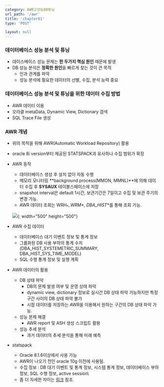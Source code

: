 ```yaml
---
category: AWR고성능DB튜닝
url_path: '/awr'
title: 'chapter01'
type: 'POST'

layout: null
---
```



### 데이터베이스 성능 분석 및 튜닝

- 데이스베이스 성능 문제는 **한 두가지 핵심 원인** 때문에 발생
- DB 성능 분석은 **정확한 원인**을 빠르게 찾는 것이 큰 목적
    - 인과 관계를 파악
    - 성능 분석에 필요한 데이터의 선별, 수집, 분석 능력 중요

### 데이터베이스 성능 분석 및 튜닝을 위한 데이터 수집 방법
- AWR 데이터 이용
- 오라클 metaData, Dynamic View, Dictionary 검색
- SQL Trace File 생성


### AWR 개념 
- 위의 목적을 위해 AWR(Automatic Workload Repository) 활용
- oracle 8i version부터 제공된 STATSPACK과 유사하나 수집 범위가 확장
- AWR 동작
    - 데이터베이스 생성 후 설치 없이 자동 수행
    - 메모리 모니터링 **background process(MMON, MMNL)**에 의해 데이터 수집 후 **SYSAUX** 테이블스페이스에 저장
    - snapshot interval은 default 1시간, 보관기간은 7일이고 수집 및 보관 주기의 변경 가능.
    - AWR 데이터 조회는 WRH$_*, WRM$_*, DBA_HIST_*를 통해 조회 가능.
    
    ![](https://github.com/lght2000/ssang.github.io/blob/master/img/Oracle-AWR-Report.png?raw=true){: width="500" height="500"}

- AWR 수집 데이터 
    - 데이터베이스 대기 이벤트 정보 및 통계 정보
    - 그룹화된 DB 사용 부하의 통계 수치(DBA_HIST_SYSTEMETRIC_SUMMARY, DBA_HIST_SYS_TIME_MODEL)
    - SQL 수행 통계 정보 및 실행 계획
    
- AWR 데이터의 활용
    - DB 상태 파악
        - DB의 문제 발생 여부 및 운영 상태 파악
        - dynamic view, dictionary 정보로 실시간 DB 상태 파악 가능하지만 특정 구간 사이의 DB 상태 파악 불가
        - 시점 데이터를 저장하는 AWR을 이용해서 원하는 구간의 DB 상태 파악 가능.
    - 성능 문제 해결
        - AWR report 및 ASH 생성 스크립트 활용
    - 성능 추세 분석
        - 과거 데이터의 추세 분석을 통해 미래 예측
    
- statspack
    - Oracle 8.1.6이상에서 사용 가능
    - AWR이 나오기 전인 oracle 10g 이전에 사용됨.
    - 수집 정보 : DB 대기 이벤트 및 통계 정보, 시스템 통계 정보, 데이터베이스 부하 정보, SQL 수행 정보, active session\
    - 좀 더 자세한 차이는  [링크](http://wiki.gurubee.net/pages/viewpage.action?pageId=30965836) 참조.





